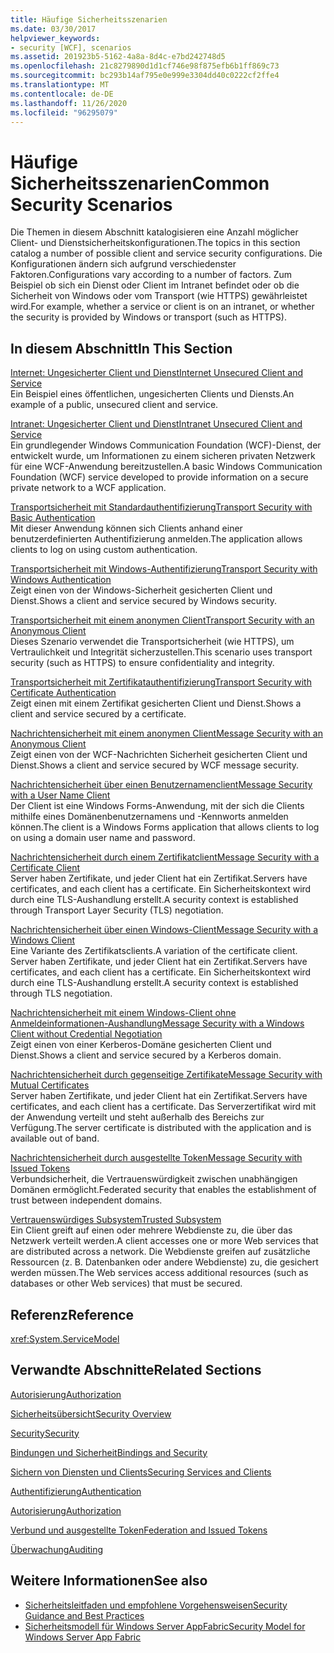 ```yaml
---
title: Häufige Sicherheitsszenarien
ms.date: 03/30/2017
helpviewer_keywords:
- security [WCF], scenarios
ms.assetid: 201923b5-5162-4a8a-8d4c-e7bd242748d5
ms.openlocfilehash: 21c8279890d1d1cf746e98f875efb6b1ff869c73
ms.sourcegitcommit: bc293b14af795e0e999e3304dd40c0222cf2ffe4
ms.translationtype: MT
ms.contentlocale: de-DE
ms.lasthandoff: 11/26/2020
ms.locfileid: "96295079"
---
```

# <a name="common-security-scenarios"></a><span data-ttu-id="bb0e0-102">Häufige Sicherheitsszenarien</span><span class="sxs-lookup"><span data-stu-id="bb0e0-102">Common Security Scenarios</span></span>

<span data-ttu-id="bb0e0-103">Die Themen in diesem Abschnitt katalogisieren eine Anzahl möglicher Client- und Dienstsicherheitskonfigurationen.</span><span class="sxs-lookup"><span data-stu-id="bb0e0-103">The topics in this section catalog a number of possible client and service security configurations.</span></span> <span data-ttu-id="bb0e0-104">Die Konfigurationen ändern sich aufgrund verschiedenster Faktoren.</span><span class="sxs-lookup"><span data-stu-id="bb0e0-104">Configurations vary according to a number of factors.</span></span> <span data-ttu-id="bb0e0-105">Zum Beispiel ob sich ein Dienst oder Client im Intranet befindet oder ob die Sicherheit von Windows oder vom Transport (wie HTTPS) gewährleistet wird.</span><span class="sxs-lookup"><span data-stu-id="bb0e0-105">For example, whether a service or client is on an intranet, or whether the security is provided by Windows or transport (such as HTTPS).</span></span>  
  
## <a name="in-this-section"></a><span data-ttu-id="bb0e0-106">In diesem Abschnitt</span><span class="sxs-lookup"><span data-stu-id="bb0e0-106">In This Section</span></span>  

 [<span data-ttu-id="bb0e0-107">Internet: Ungesicherter Client und Dienst</span><span class="sxs-lookup"><span data-stu-id="bb0e0-107">Internet Unsecured Client and Service</span></span>](internet-unsecured-client-and-service.md)  
 <span data-ttu-id="bb0e0-108">Ein Beispiel eines öffentlichen, ungesicherten Clients und Diensts.</span><span class="sxs-lookup"><span data-stu-id="bb0e0-108">An example of a public, unsecured client and service.</span></span>  
  
 [<span data-ttu-id="bb0e0-109">Intranet: Ungesicherter Client und Dienst</span><span class="sxs-lookup"><span data-stu-id="bb0e0-109">Intranet Unsecured Client and Service</span></span>](intranet-unsecured-client-and-service.md)  
 <span data-ttu-id="bb0e0-110">Ein grundlegender Windows Communication Foundation (WCF)-Dienst, der entwickelt wurde, um Informationen zu einem sicheren privaten Netzwerk für eine WCF-Anwendung bereitzustellen.</span><span class="sxs-lookup"><span data-stu-id="bb0e0-110">A basic Windows Communication Foundation (WCF) service developed to provide information on a secure private network to a WCF application.</span></span>  
  
 [<span data-ttu-id="bb0e0-111">Transportsicherheit mit Standardauthentifizierung</span><span class="sxs-lookup"><span data-stu-id="bb0e0-111">Transport Security with Basic Authentication</span></span>](transport-security-with-basic-authentication.md)  
 <span data-ttu-id="bb0e0-112">Mit dieser Anwendung können sich Clients anhand einer benutzerdefinierten Authentifizierung anmelden.</span><span class="sxs-lookup"><span data-stu-id="bb0e0-112">The application allows clients to log on using custom authentication.</span></span>  
  
 [<span data-ttu-id="bb0e0-113">Transportsicherheit mit Windows-Authentifizierung</span><span class="sxs-lookup"><span data-stu-id="bb0e0-113">Transport Security with Windows Authentication</span></span>](transport-security-with-windows-authentication.md)  
 <span data-ttu-id="bb0e0-114">Zeigt einen von der Windows-Sicherheit gesicherten Client und Dienst.</span><span class="sxs-lookup"><span data-stu-id="bb0e0-114">Shows a client and service secured by Windows security.</span></span>  
  
 [<span data-ttu-id="bb0e0-115">Transportsicherheit mit einem anonymen Client</span><span class="sxs-lookup"><span data-stu-id="bb0e0-115">Transport Security with an Anonymous Client</span></span>](transport-security-with-an-anonymous-client.md)  
 <span data-ttu-id="bb0e0-116">Dieses Szenario verwendet die Transportsicherheit (wie HTTPS), um Vertraulichkeit und Integrität sicherzustellen.</span><span class="sxs-lookup"><span data-stu-id="bb0e0-116">This scenario uses transport security (such as HTTPS) to ensure confidentiality and integrity.</span></span>  
  
 [<span data-ttu-id="bb0e0-117">Transportsicherheit mit Zertifikatauthentifizierung</span><span class="sxs-lookup"><span data-stu-id="bb0e0-117">Transport Security with Certificate Authentication</span></span>](transport-security-with-certificate-authentication.md)  
 <span data-ttu-id="bb0e0-118">Zeigt einen mit einem Zertifikat gesicherten Client und Dienst.</span><span class="sxs-lookup"><span data-stu-id="bb0e0-118">Shows a client and service secured by a certificate.</span></span>  
  
 [<span data-ttu-id="bb0e0-119">Nachrichtensicherheit mit einem anonymen Client</span><span class="sxs-lookup"><span data-stu-id="bb0e0-119">Message Security with an Anonymous Client</span></span>](message-security-with-an-anonymous-client.md)  
 <span data-ttu-id="bb0e0-120">Zeigt einen von der WCF-Nachrichten Sicherheit gesicherten Client und Dienst.</span><span class="sxs-lookup"><span data-stu-id="bb0e0-120">Shows a client and service secured by WCF message security.</span></span>  
  
 [<span data-ttu-id="bb0e0-121">Nachrichtensicherheit über einen Benutzernamenclient</span><span class="sxs-lookup"><span data-stu-id="bb0e0-121">Message Security with a User Name Client</span></span>](message-security-with-a-user-name-client.md)  
 <span data-ttu-id="bb0e0-122">Der Client ist eine Windows Forms-Anwendung, mit der sich die Clients mithilfe eines Domänenbenutzernamens und -Kennworts anmelden können.</span><span class="sxs-lookup"><span data-stu-id="bb0e0-122">The client is a Windows Forms application that allows clients to log on using a domain user name and password.</span></span>  
  
 [<span data-ttu-id="bb0e0-123">Nachrichtensicherheit durch einem Zertifikatclient</span><span class="sxs-lookup"><span data-stu-id="bb0e0-123">Message Security with a Certificate Client</span></span>](message-security-with-a-certificate-client.md)  
 <span data-ttu-id="bb0e0-124">Server haben Zertifikate, und jeder Client hat ein Zertifikat.</span><span class="sxs-lookup"><span data-stu-id="bb0e0-124">Servers have certificates, and each client has a certificate.</span></span> <span data-ttu-id="bb0e0-125">Ein Sicherheitskontext wird durch eine TLS-Aushandlung erstellt.</span><span class="sxs-lookup"><span data-stu-id="bb0e0-125">A security context is established through Transport Layer Security (TLS) negotiation.</span></span>  
  
 [<span data-ttu-id="bb0e0-126">Nachrichtensicherheit über einen Windows-Client</span><span class="sxs-lookup"><span data-stu-id="bb0e0-126">Message Security with a Windows Client</span></span>](message-security-with-a-windows-client.md)  
 <span data-ttu-id="bb0e0-127">Eine Variante des Zertifikatsclients.</span><span class="sxs-lookup"><span data-stu-id="bb0e0-127">A variation of the certificate client.</span></span> <span data-ttu-id="bb0e0-128">Server haben Zertifikate, und jeder Client hat ein Zertifikat.</span><span class="sxs-lookup"><span data-stu-id="bb0e0-128">Servers have certificates, and each client has a certificate.</span></span> <span data-ttu-id="bb0e0-129">Ein Sicherheitskontext wird durch eine TLS-Aushandlung erstellt.</span><span class="sxs-lookup"><span data-stu-id="bb0e0-129">A security context is established through TLS negotiation.</span></span>  
  
 [<span data-ttu-id="bb0e0-130">Nachrichtensicherheit mit einem Windows-Client ohne Anmeldeinformationen-Aushandlung</span><span class="sxs-lookup"><span data-stu-id="bb0e0-130">Message Security with a Windows Client without Credential Negotiation</span></span>](message-security-with-a-windows-client-without-credential-negotiation.md)  
 <span data-ttu-id="bb0e0-131">Zeigt einen von einer Kerberos-Domäne gesicherten Client und Dienst.</span><span class="sxs-lookup"><span data-stu-id="bb0e0-131">Shows a client and service secured by a Kerberos domain.</span></span>  
  
 [<span data-ttu-id="bb0e0-132">Nachrichtensicherheit durch gegenseitige Zertifikate</span><span class="sxs-lookup"><span data-stu-id="bb0e0-132">Message Security with Mutual Certificates</span></span>](message-security-with-mutual-certificates.md)  
 <span data-ttu-id="bb0e0-133">Server haben Zertifikate, und jeder Client hat ein Zertifikat.</span><span class="sxs-lookup"><span data-stu-id="bb0e0-133">Servers have certificates, and each client has a certificate.</span></span> <span data-ttu-id="bb0e0-134">Das Serverzertifikat wird mit der Anwendung verteilt und steht außerhalb des Bereichs zur Verfügung.</span><span class="sxs-lookup"><span data-stu-id="bb0e0-134">The server certificate is distributed with the application and is available out of band.</span></span>  
  
 [<span data-ttu-id="bb0e0-135">Nachrichtensicherheit durch ausgestellte Token</span><span class="sxs-lookup"><span data-stu-id="bb0e0-135">Message Security with Issued Tokens</span></span>](message-security-with-issued-tokens.md)  
 <span data-ttu-id="bb0e0-136">Verbundsicherheit, die Vertrauenswürdigkeit zwischen unabhängigen Domänen ermöglicht.</span><span class="sxs-lookup"><span data-stu-id="bb0e0-136">Federated security that enables the establishment of trust between independent domains.</span></span>  
  
 [<span data-ttu-id="bb0e0-137">Vertrauenswürdiges Subsystem</span><span class="sxs-lookup"><span data-stu-id="bb0e0-137">Trusted Subsystem</span></span>](trusted-subsystem.md)  
 <span data-ttu-id="bb0e0-138">Ein Client greift auf einen oder mehrere Webdienste zu, die über das Netzwerk verteilt werden.</span><span class="sxs-lookup"><span data-stu-id="bb0e0-138">A client accesses one or more Web services that are distributed across a network.</span></span> <span data-ttu-id="bb0e0-139">Die Webdienste greifen auf zusätzliche Ressourcen (z. B. Datenbanken oder andere Webdienste) zu, die gesichert werden müssen.</span><span class="sxs-lookup"><span data-stu-id="bb0e0-139">The Web services access additional resources (such as databases or other Web services) that must be secured.</span></span>  
  
## <a name="reference"></a><span data-ttu-id="bb0e0-140">Referenz</span><span class="sxs-lookup"><span data-stu-id="bb0e0-140">Reference</span></span>  

 <xref:System.ServiceModel>  
  
## <a name="related-sections"></a><span data-ttu-id="bb0e0-141">Verwandte Abschnitte</span><span class="sxs-lookup"><span data-stu-id="bb0e0-141">Related Sections</span></span>  

 [<span data-ttu-id="bb0e0-142">Autorisierung</span><span class="sxs-lookup"><span data-stu-id="bb0e0-142">Authorization</span></span>](authorization-in-wcf.md)  
  
 [<span data-ttu-id="bb0e0-143">Sicherheitsübersicht</span><span class="sxs-lookup"><span data-stu-id="bb0e0-143">Security Overview</span></span>](security-overview.md)  
  
 [<span data-ttu-id="bb0e0-144">Security</span><span class="sxs-lookup"><span data-stu-id="bb0e0-144">Security</span></span>](security.md)  
  
 [<span data-ttu-id="bb0e0-145">Bindungen und Sicherheit</span><span class="sxs-lookup"><span data-stu-id="bb0e0-145">Bindings and Security</span></span>](bindings-and-security.md)  
  
 [<span data-ttu-id="bb0e0-146">Sichern von Diensten und Clients</span><span class="sxs-lookup"><span data-stu-id="bb0e0-146">Securing Services and Clients</span></span>](securing-services-and-clients.md)  
  
 [<span data-ttu-id="bb0e0-147">Authentifizierung</span><span class="sxs-lookup"><span data-stu-id="bb0e0-147">Authentication</span></span>](authentication-in-wcf.md)  
  
 [<span data-ttu-id="bb0e0-148">Autorisierung</span><span class="sxs-lookup"><span data-stu-id="bb0e0-148">Authorization</span></span>](authorization-in-wcf.md)  
  
 [<span data-ttu-id="bb0e0-149">Verbund und ausgestellte Token</span><span class="sxs-lookup"><span data-stu-id="bb0e0-149">Federation and Issued Tokens</span></span>](federation-and-issued-tokens.md)  
  
 [<span data-ttu-id="bb0e0-150">Überwachung</span><span class="sxs-lookup"><span data-stu-id="bb0e0-150">Auditing</span></span>](auditing-security-events.md)  
  
## <a name="see-also"></a><span data-ttu-id="bb0e0-151">Weitere Informationen</span><span class="sxs-lookup"><span data-stu-id="bb0e0-151">See also</span></span>

- [<span data-ttu-id="bb0e0-152">Sicherheitsleitfaden und empfohlene Vorgehensweisen</span><span class="sxs-lookup"><span data-stu-id="bb0e0-152">Security Guidance and Best Practices</span></span>](security-guidance-and-best-practices.md)
- <span data-ttu-id="bb0e0-153">[Sicherheitsmodell für Windows Server AppFabric](/previous-versions/appfabric/ee677202(v=azure.10))</span><span class="sxs-lookup"><span data-stu-id="bb0e0-153">[Security Model for Windows Server App Fabric](/previous-versions/appfabric/ee677202(v=azure.10))</span></span>

